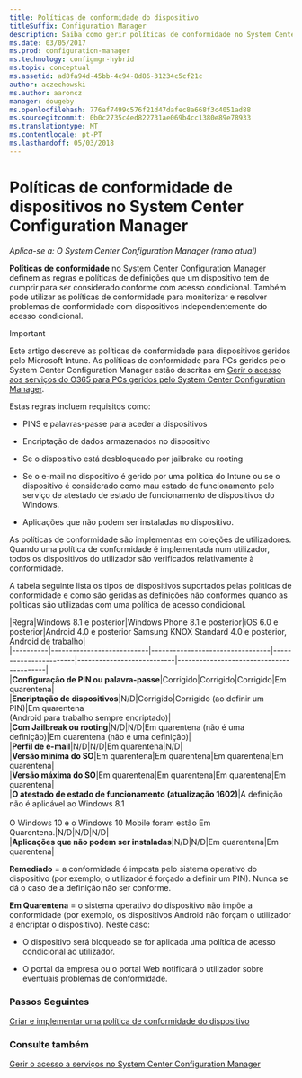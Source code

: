 ```yaml
---
title: Políticas de conformidade do dispositivo
titleSuffix: Configuration Manager
description: Saiba como gerir políticas de conformidade no System Center Configuration Manager, para tornar os dispositivos em conformidade com acesso condicional políticas.
ms.date: 03/05/2017
ms.prod: configuration-manager
ms.technology: configmgr-hybrid
ms.topic: conceptual
ms.assetid: ad8fa94d-45bb-4c94-8d86-31234c5cf21c
author: aczechowski
ms.author: aaroncz
manager: dougeby
ms.openlocfilehash: 776af7499c576f21d47dafec8a668f3c4051ad88
ms.sourcegitcommit: 0b0c2735c4ed822731ae069b4cc1380e89e78933
ms.translationtype: MT
ms.contentlocale: pt-PT
ms.lasthandoff: 05/03/2018
---
```

# <a name="device-compliance-policies-in-system-center-configuration-manager"></a>Políticas de conformidade de dispositivos no System Center Configuration Manager

*Aplica-se a: O System Center Configuration Manager (ramo atual)*

**Políticas de conformidade** no System Center Configuration Manager definem as regras e políticas de definições que um dispositivo tem de cumprir para ser considerado conforme com acesso condicional. Também pode utilizar as políticas de conformidade para monitorizar e resolver problemas de conformidade com dispositivos independentemente do acesso condicional.  


> [!IMPORTANT]  
>  Este artigo descreve as políticas de conformidade para dispositivos geridos pelo Microsoft Intune.    As políticas de conformidade para PCs geridos pelo System Center Configuration Manager estão descritas em [Gerir o acesso aos serviços do O365 para PCs geridos pelo System Center Configuration Manager](../../protect/deploy-use/manage-access-to-o365-services-for-pcs-managed-by-sccm.md).  

 Estas regras incluem requisitos como:  

-   PINS e palavras-passe para aceder a dispositivos

-   Encriptação de dados armazenados no dispositivo

-   Se o dispositivo está desbloqueado por jailbrake ou rooting  

-   Se o e-mail no dispositivo é gerido por uma política do Intune ou se o dispositivo é considerado como mau estado de funcionamento pelo serviço de atestado de estado de funcionamento de dispositivos do Windows.
-   Aplicações que não podem ser instaladas no dispositivo.


 As políticas de conformidade são implementas em coleções de utilizadores. Quando uma política de conformidade é implementada num utilizador, todos os dispositivos do utilizador são verificados relativamente à conformidade.  

 A tabela seguinte lista os tipos de dispositivos suportados pelas políticas de conformidade e como são geridas as definições não conformes quando as políticas são utilizadas com uma política de acesso condicional.  

|Regra|Windows 8.1 e posterior|Windows Phone 8.1 e posterior|iOS 6.0 e posterior|Android 4.0 e posterior Samsung KNOX Standard 4.0 e posterior, Android de trabalho|  
|----------|---------------------------|---------------------------------|-----------------------|---------------------------|-----------------------------------------|  
|**Configuração de PIN ou palavra-passe**|Corrigido|Corrigido|Corrigido|Em quarentena|  
|**Encriptação de dispositivos**|N/D|Corrigido|Corrigido (ao definir um PIN)|Em quarentena<br>(Android para trabalho sempre encriptado)|  
|**Com Jailbreak ou rooting**|N/D|N/D|Em quarentena (não é uma definição)|Em quarentena (não é uma definição)|  
|**Perfil de e-mail**|N/D|N/D|Em quarentena|N/D|  
|**Versão mínima do SO**|Em quarentena|Em quarentena|Em quarentena|Em quarentena|  
|**Versão máxima do SO**|Em quarentena|Em quarentena|Em quarentena|Em quarentena|  
|**O atestado de estado de funcionamento (atualização 1602)**|A definição não é aplicável ao Windows 8.1<br /><br /> O Windows 10 e o Windows 10 Mobile foram estão Em Quarentena.|N/D|N/D|N/D|  
|**Aplicações que não podem ser instaladas**|N/D|N/D|Em quarentena|Em quarentena|

 **Remediado** = a conformidade é imposta pelo sistema operativo do dispositivo (por exemplo, o utilizador é forçado a definir um PIN).  Nunca se dá o caso de a definição não ser conforme.  

 **Em Quarentena** = o sistema operativo do dispositivo não impõe a conformidade (por exemplo, os dispositivos Android não forçam o utilizador a encriptar o dispositivo).  Neste caso:  

-   O dispositivo será bloqueado se for aplicada uma política de acesso condicional ao utilizador.  

-   O portal da empresa ou o portal Web notificará o utilizador sobre eventuais problemas de conformidade.  


### <a name="next-steps"></a>Passos Seguintes  
[Criar e implementar uma política de conformidade do dispositivo](create-compliance-policy.md)
### <a name="see-also"></a>Consulte também  
 [Gerir o acesso a serviços no System Center Configuration Manager](../../protect/deploy-use/manage-access-to-services.md)

